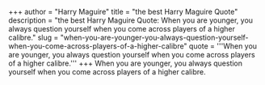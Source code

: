 +++
author = "Harry Maguire"
title = "the best Harry Maguire Quote"
description = "the best Harry Maguire Quote: When you are younger, you always question yourself when you come across players of a higher calibre."
slug = "when-you-are-younger-you-always-question-yourself-when-you-come-across-players-of-a-higher-calibre"
quote = '''When you are younger, you always question yourself when you come across players of a higher calibre.'''
+++
When you are younger, you always question yourself when you come across players of a higher calibre.
